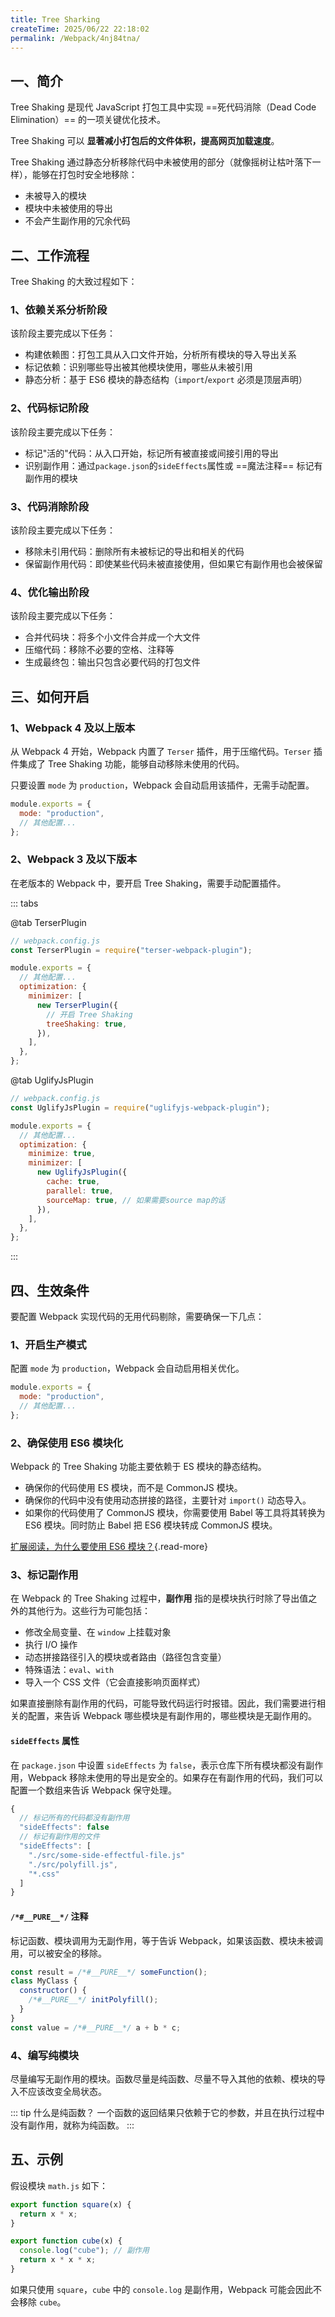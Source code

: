 ```yaml
---
title: Tree Sharking
createTime: 2025/06/22 22:18:02
permalink: /Webpack/4nj84tna/
---
```


## 一、简介

Tree Shaking 是现代 JavaScript 打包工具中实现 ==死代码消除（Dead Code Elimination）== 的一项关键优化技术。

Tree Shaking 可以 **显著减小打包后的文件体积，提高网页加载速度**。

Tree Shaking 通过静态分析移除代码中未被使用的部分（就像摇树让枯叶落下一样），能够在打包时安全地移除：

- 未被导入的模块
- 模块中未被使用的导出
- 不会产生副作用的冗余代码

## 二、工作流程

Tree Shaking 的大致过程如下：

### 1、依赖关系分析阶段

该阶段主要完成以下任务：

- 构建依赖图：打包工具从入口文件开始，分析所有模块的导入导出关系
- 标记依赖：识别哪些导出被其他模块使用，哪些从未被引用
- 静态分析：基于 ES6 模块的静态结构（`import`/`export` 必须是顶层声明）

### 2、代码标记阶段

该阶段主要完成以下任务：

- 标记"活的"代码：从入口开始，标记所有被直接或间接引用的导出
- 识别副作用：通过`package.json`的`sideEffects`属性或 ==魔法注释== 标记有副作用的模块

### 3、代码消除阶段

该阶段主要完成以下任务：

- 移除未引用代码：删除所有未被标记的导出和相关的代码
- 保留副作用代码：即使某些代码未被直接使用，但如果它有副作用也会被保留

### 4、优化输出阶段

该阶段主要完成以下任务：

- 合并代码块：将多个小文件合并成一个大文件
- 压缩代码：移除不必要的空格、注释等
- 生成最终包：输出只包含必要代码的打包文件

## 三、如何开启

### 1、Webpack 4 及以上版本

从 Webpack 4 开始，Webpack 内置了 `Terser` 插件，用于压缩代码。`Terser` 插件集成了 Tree Shaking 功能，能够自动移除未使用的代码。

只要设置 `mode` 为 `production`，Webpack 会自动启用该插件，无需手动配置。

```js title="webpack.config.js"
module.exports = {
  mode: "production",
  // 其他配置...
};
```

### 2、Webpack 3 及以下版本

在老版本的 Webpack 中，要开启 Tree Shaking，需要手动配置插件。

::: tabs

@tab TerserPlugin

```js
// webpack.config.js
const TerserPlugin = require("terser-webpack-plugin");

module.exports = {
  // 其他配置...
  optimization: {
    minimizer: [
      new TerserPlugin({
        // 开启 Tree Shaking
        treeShaking: true,
      }),
    ],
  },
};
```

@tab UglifyJsPlugin

```js
// webpack.config.js
const UglifyJsPlugin = require("uglifyjs-webpack-plugin");

module.exports = {
  // 其他配置...
  optimization: {
    minimize: true,
    minimizer: [
      new UglifyJsPlugin({
        cache: true,
        parallel: true,
        sourceMap: true, // 如果需要source map的话
      }),
    ],
  },
};
```

:::

## 四、生效条件

要配置 Webpack 实现代码的无用代码剔除，需要确保一下几点：

### 1、开启生产模式

配置 `mode` 为 `production`，Webpack 会自动启用相关优化。

```js
module.exports = {
  mode: "production",
  // 其他配置...
};
```

### 2、确保使用 ES6 模块化

Webpack 的 Tree Shaking 功能主要依赖于 ES 模块的静态结构。

- 确保你的代码使用 ES 模块，而不是 CommonJS 模块。
- 确保你的代码中没有使用动态拼接的路径，主要针对 `import()` 动态导入。
- 如果你的代码使用了 CommonJS 模块，你需要使用 Babel 等工具将其转换为 ES6 模块。同时防止 Babel 把 ES6 模块转成 CommonJS 模块。

[扩展阅读，为什么要使用 ES6 模块？](../99.面试题/10.为什么%20Tree%20Sharking%20必须使用ES模块.md){.read-more}

### 3、标记副作用

在 Webpack 的 Tree Shaking 过程中，**副作用** 指的是模块执行时除了导出值之外的其他行为。这些行为可能包括：

- 修改全局变量、在 `window` 上挂载对象
- 执行 I/O 操作
- 动态拼接路径引入的模块或者路由（路径包含变量）
- 特殊语法：`eval`、`with`
- 导入一个 CSS 文件（它会直接影响页面样式）

如果直接删除有副作用的代码，可能导致代码运行时报错。因此，我们需要进行相关的配置，来告诉 Webpack 哪些模块是有副作用的，哪些模块是无副作用的。

#### **`sideEffects` 属性**

在 `package.json` 中设置 `sideEffects` 为 `false`，表示仓库下所有模块都没有副作用，Webpack 移除未使用的导出是安全的。如果存在有副作用的代码，我们可以配置一个数组来告诉 Webpack 保守处理。

```js
{
  // 标记所有的代码都没有副作用
  "sideEffects": false
  // 标记有副作用的文件
  "sideEffects": [
    "./src/some-side-effectful-file.js"
    "./src/polyfill.js",
    "*.css"
  ]
}
```

#### **`/*#__PURE__*/` 注释**

标记函数、模块调用为无副作用，等于告诉 Webpack，如果该函数、模块未被调用，可以被安全的移除。

```javascript
const result = /*#__PURE__*/ someFunction();
class MyClass {
  constructor() {
    /*#__PURE__*/ initPolyfill();
  }
}
const value = /*#__PURE__*/ a + b * c;
```

### 4、编写纯模块

尽量编写无副作用的模块。函数尽量是纯函数、尽量不导入其他的依赖、模块的导入不应该改变全局状态。

::: tip 什么是纯函数？
一个函数的返回结果只依赖于它的参数，并且在执行过程中没有副作用，就称为纯函数。
:::

## 五、示例

假设模块 `math.js` 如下：

```javascript
export function square(x) {
  return x * x;
}

export function cube(x) {
  console.log("cube"); // 副作用
  return x * x * x;
}
```

如果只使用 `square`，`cube` 中的 `console.log` 是副作用，Webpack 可能会因此不会移除 `cube`。
